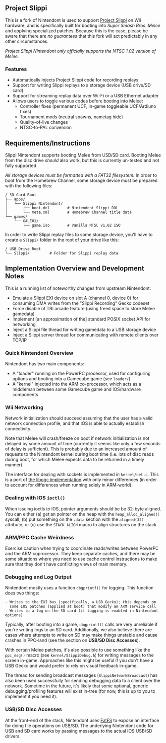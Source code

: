 ## Project Slippi
This is a fork of Nintendont is used to support [Project Slippi](https://github.com/JLaferri/project-slippi)
on Wii hardware, and is specifically built for booting into _Super Smash Bros. Melee_
and applying specialized patches. Because this is the case, please be aware that there
are *no guarantees* that this fork will act predictably in any other circumstances.

_Project Slippi Nintendont only officially supports the NTSC 1.02 version of Melee._

### Features
- Automatically injects Project Slippi code for recording replays
- Support for writing Slippi replays to a storage device (USB drive/SD card)
- Support for streaming replay data over Wi-Fi or a USB Ethernet adapter
- Allows users to toggle various codes before booting into Melee:
	- Controller fixes (permanent UCF, in-game toggleable UCF/Ardiuno fixes)
	- Tournament mods (neutral spawns, nametag hide)
	- Quality-of-live changes
	- NTSC-to-PAL conversion

## Requirements/Instructions
Slippi Nintendont supports booting Melee from USB/SD card.
Booting Melee from the disc drive _should_ also work, but this is currently
un-tested and not fully supported.

_All storage devices must be formatted with a FAT32 filesystem._ In order to boot
from the Homebrew Channel, some storage device must be prepared with the
following files:

```
/ SD Card Root
├── apps/
│   └── Slippi Nintendont/
│       ├── boot.dol		# Nintendont Slippi DOL
│       └── meta.xml		# Homebrew Channel title data
└── games/
    └── GALE01/
        └── game.iso		# Vanilla NTSC v1.02 ISO
```

In order to write Slippi replay files to some storage device, you'll have to
create a `Slippi/` folder in the root of your drive like this:

```
/ USB Drive Root
└── Slippi/			# Folder for Slippi replay data
```


## Implementation Overview and Development Notes
This is a running list of noteworthy changes from upstream Nintendont:

- Emulate a Slippi EXI device on slot A (channel 0, device 0) for consuming DMA
  writes from the "Slippi Recording" Gecko codeset
- Force disable of TRI arcade feature (using freed space to store Melee gamedata)
- Implement [an approximation of the] standard POSIX socket API for networking
- Inject a Slippi file thread for writing gamedata to a USB storage device
- Inject a Slippi server thread for communicating with remote clients over TCP/IP

### Quick Nintendont Overview
Nintendont has two main components:

- A "loader" running on the PowerPC processor, used for configuring options and
  booting into a Gamecube game (see `loader/`)
- A "kernel" injected into the ARM co-processor, which acts as a middleman
  between some Gamecube game and IOS/hardware components

### Wii Networking
Network initialization should succeed assuming that the user has a valid network
connection profile, and that IOS is able to actually establish connectivity.

Note that Melee will crash/freeze on boot if network initialization is not delayed
by some amount of time (currently it seems like only a few seconds of delay is
sufficient). This is probably due to an increased amount of requests to the
Nintendont kernel during boot time (i.e. lots of disc reads during boot, for which
Melee expects data to be returned in a timely manner).

The interface for dealing with sockets is implemented in `kernel/net.c`.
This is a port of [the libogc implementation](https://github.com/devkitPro/libogc/blob/master/libogc/network_wii.c) with only minor differences (in order to account for differences
when running solely in ARM-world).

### Dealing with IOS `ioctl()`
When issuing ioctls to IOS, pointer arguments should be be 32-byte aligned.
You can either (a) get an pointer on the heap with the `heap_alloc_aligned()`
syscall, (b) put something on the `.data` section with the `aligned(32)` attribute,
or (c) use the `STACK_ALIGN` macro to align structures on the stack.

### ARM/PPC Cache Weirdness
Exercise caution when trying to coordinate reads/writes between PowerPC and the
ARM coprocessor. They keep separate caches, and there may be some situations
where you need to use cache control instructions to make sure that they don't
have conflicting views of main memory.

### Debugging and Log Output
Nintendont mostly uses a function `dbgprintf()` for logging. This function does two things:
	
	- Writes to the EXI bus (specifically, a USB Gecko); this depends on
	  some IOS patches (applied at boot) that modify an ARM service call
	- Writes to a log on the SD card (if logging is enabled in Nintendont options)

Typically, after booting into a game, `dbgprintf()` calls are very unreliable
if you're writing logs to an SD card. Additionally, we also believe there are
cases where attempts to write on SD may make things unstable and cause crashes
in PPC-land (see the section on **USB/SD Disc Accesses**).

With certain Melee patches, it's also possible to use something like the `ppc_msg()`
macro (see `kernel/SlippiDebug.h`) for writing messages to the screen in-game.
Approaches like this might be useful if you don't have a USB Gecko and would prefer
to rely on visual feedback in-game.

The thread for sending broadcast messages (`SlippiNetworkBroadcast`) has also been
used successfully for sending debugging data to a client over the network.
Sometime in the future, it's likely that some optional, generic debugging/profiling
features will exist in-tree (for now, this is up to you to implement if you need it).

### USB/SD Disc Accesses
At the front-end of the stack, Nintendont uses [FatFS](http://elm-chan.org/fsw/ff/doc/appnote.html)
to expose an interface for doing file operations on USB/SD. The underlying Nintendont
code for USB and SD card works by passing messages to the actual IOS USB/SD drivers.

